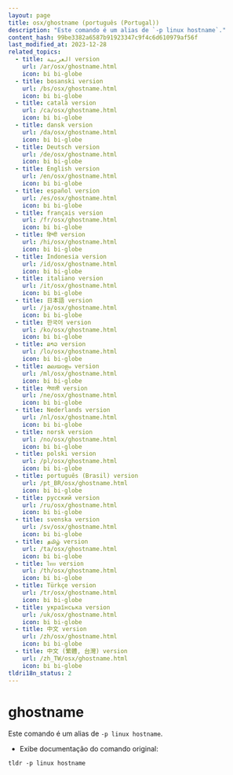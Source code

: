 ```yaml
---
layout: page
title: osx/ghostname (português (Portugal))
description: "Este comando é um alias de `-p linux hostname`."
content_hash: 99be3382a6587b91923347c9f4c6d610979af56f
last_modified_at: 2023-12-28
related_topics:
  - title: العربية version
    url: /ar/osx/ghostname.html
    icon: bi bi-globe
  - title: bosanski version
    url: /bs/osx/ghostname.html
    icon: bi bi-globe
  - title: català version
    url: /ca/osx/ghostname.html
    icon: bi bi-globe
  - title: dansk version
    url: /da/osx/ghostname.html
    icon: bi bi-globe
  - title: Deutsch version
    url: /de/osx/ghostname.html
    icon: bi bi-globe
  - title: English version
    url: /en/osx/ghostname.html
    icon: bi bi-globe
  - title: español version
    url: /es/osx/ghostname.html
    icon: bi bi-globe
  - title: français version
    url: /fr/osx/ghostname.html
    icon: bi bi-globe
  - title: हिन्दी version
    url: /hi/osx/ghostname.html
    icon: bi bi-globe
  - title: Indonesia version
    url: /id/osx/ghostname.html
    icon: bi bi-globe
  - title: italiano version
    url: /it/osx/ghostname.html
    icon: bi bi-globe
  - title: 日本語 version
    url: /ja/osx/ghostname.html
    icon: bi bi-globe
  - title: 한국어 version
    url: /ko/osx/ghostname.html
    icon: bi bi-globe
  - title: ລາວ version
    url: /lo/osx/ghostname.html
    icon: bi bi-globe
  - title: മലയാളം version
    url: /ml/osx/ghostname.html
    icon: bi bi-globe
  - title: नेपाली version
    url: /ne/osx/ghostname.html
    icon: bi bi-globe
  - title: Nederlands version
    url: /nl/osx/ghostname.html
    icon: bi bi-globe
  - title: norsk version
    url: /no/osx/ghostname.html
    icon: bi bi-globe
  - title: polski version
    url: /pl/osx/ghostname.html
    icon: bi bi-globe
  - title: português (Brasil) version
    url: /pt_BR/osx/ghostname.html
    icon: bi bi-globe
  - title: русский version
    url: /ru/osx/ghostname.html
    icon: bi bi-globe
  - title: svenska version
    url: /sv/osx/ghostname.html
    icon: bi bi-globe
  - title: தமிழ் version
    url: /ta/osx/ghostname.html
    icon: bi bi-globe
  - title: ไทย version
    url: /th/osx/ghostname.html
    icon: bi bi-globe
  - title: Türkçe version
    url: /tr/osx/ghostname.html
    icon: bi bi-globe
  - title: українська version
    url: /uk/osx/ghostname.html
    icon: bi bi-globe
  - title: 中文 version
    url: /zh/osx/ghostname.html
    icon: bi bi-globe
  - title: 中文 (繁體, 台灣) version
    url: /zh_TW/osx/ghostname.html
    icon: bi bi-globe
tldri18n_status: 2
---
```

# ghostname

Este comando é um alias de `-p linux hostname`.

- Exibe documentação do comando original:

`tldr -p linux hostname`
